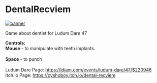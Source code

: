 # DentalRecviem
<a href="https://oyshoboy.itch.io/dental-recviem">![banner](https://i.imgur.com/RqHTic0.png)</a>

Game about dentist for Ludum Dare 47

<b>Controls:</b><br>
<b>Mouse</b> - to manipulate with teeth implants.<br>
<br>
<b>Space</b> - to punch<br>
<br>
Ludum Dare Page: https://ldjam.com/events/ludum-dare/47/$220946 <br>
Itch.io Page: https://oyshoboy.itch.io/dental-recviem <br>
